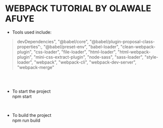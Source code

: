 # WEBPACK TUTORIAL BY OLAWALE AFUYE

- Tools used include:

> devDependencies",
> "@babel/core",
> "@babel/plugin-proposal-class-properties":,
> "@babel/preset-env",
> "babel-loader",
> "clean-webpack-plugin",
> "css-loader",
> "file-loader",
> "html-loader",
> "html-webpack-plugin",
> "mini-css-extract-plugin",
> "node-sass",
> "sass-loader",
> "style-loader",
> "webpack",
> "webpack-cli",
> "webpack-dev-server",
> "webpack-merge"

<br/>
<br/>

- To start the project  
   npm start

   <br/>

- To build the project  
   npm run build
